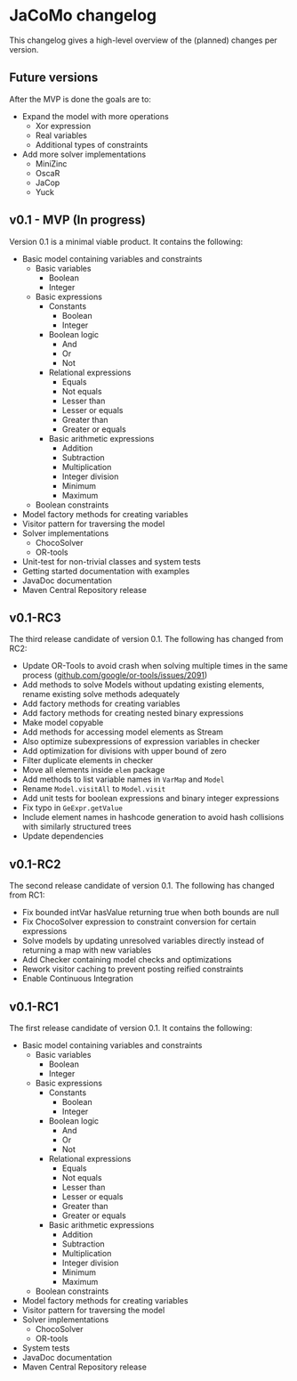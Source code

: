 # JaCoMo changelog
This changelog gives a high-level overview of the (planned) changes per version.

## Future versions
After the MVP is done the goals are to:

- Expand the model with more operations
  - Xor expression
  - Real variables
  - Additional types of constraints
- Add more solver implementations
  - MiniZinc
  - OscaR
  - JaCop
  - Yuck

## v0.1 - MVP (In progress)
Version 0.1 is a minimal viable product. It contains the following:

- Basic model containing variables and constraints
  - Basic variables
    - Boolean
    - Integer
  - Basic expressions
    - Constants
      - Boolean
      - Integer
    - Boolean logic
      - And
      - Or
      - Not
    - Relational expressions
      - Equals
      - Not equals
      - Lesser than
      - Lesser or equals
      - Greater than
      - Greater or equals
    - Basic arithmetic expressions
      - Addition
      - Subtraction
      - Multiplication
      - Integer division
      - Minimum
      - Maximum
  - Boolean constraints
- Model factory methods for creating variables
- Visitor pattern for traversing the model
- Solver implementations
  - ChocoSolver
  - OR-tools
- Unit-test for non-trivial classes and system tests
- Getting started documentation with examples
- JavaDoc documentation
- Maven Central Repository release

## v0.1-RC3
The third release candidate of version 0.1. The following has changed from RC2:

- Update OR-Tools to avoid crash when solving multiple times in the same process ([github.com/google/or-tools/issues/2091](https://github.com/google/or-tools/issues/2091))
- Add methods to solve Models without updating existing elements, rename existing solve methods adequately
- Add factory methods for creating variables
- Add factory methods for creating nested binary expressions
- Make model copyable
- Add methods for accessing model elements as Stream
- Also optimize subexpressions of expression variables in checker
- Add optimization for divisions with upper bound of zero
- Filter duplicate elements in checker
- Move all elements inside `elem` package
- Add methods to list variable names in `VarMap` and `Model`
- Rename `Model.visitAll` to `Model.visit`
- Add unit tests for boolean expressions and binary integer expressions
- Fix typo in `GeExpr.getValue`
- Include element names in hashcode generation to avoid hash collisions with similarly structured trees
- Update dependencies

## v0.1-RC2
The second release candidate of version 0.1. The following has changed from RC1:

- Fix bounded intVar hasValue returning true when both bounds are null
- Fix ChocoSolver expression to constraint conversion for certain expressions
- Solve models by updating unresolved variables directly instead of returning a
  map with new variables
- Add Checker containing model checks and optimizations
- Rework visitor caching to prevent posting reified constraints
- Enable Continuous Integration

## v0.1-RC1
The first release candidate of version 0.1. It contains the following:

- Basic model containing variables and constraints
  - Basic variables
    - Boolean
    - Integer
  - Basic expressions
    - Constants
      - Boolean
      - Integer
    - Boolean logic
      - And
      - Or
      - Not
    - Relational expressions
      - Equals
      - Not equals
      - Lesser than
      - Lesser or equals
      - Greater than
      - Greater or equals
    - Basic arithmetic expressions
      - Addition
      - Subtraction
      - Multiplication
      - Integer division
      - Minimum
      - Maximum
  - Boolean constraints
- Model factory methods for creating variables
- Visitor pattern for traversing the model
- Solver implementations
  - ChocoSolver
  - OR-tools
- System tests
- JavaDoc documentation
- Maven Central Repository release

